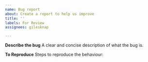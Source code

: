 ```yaml
---
name: Bug report
about: Create a report to help us improve
title: ''
labels: For Review
assignees: gilesknap

---
```


**Describe the bug**
A clear and concise description of what the bug is.

**To Reproduce**
Steps to reproduce the behaviour:
